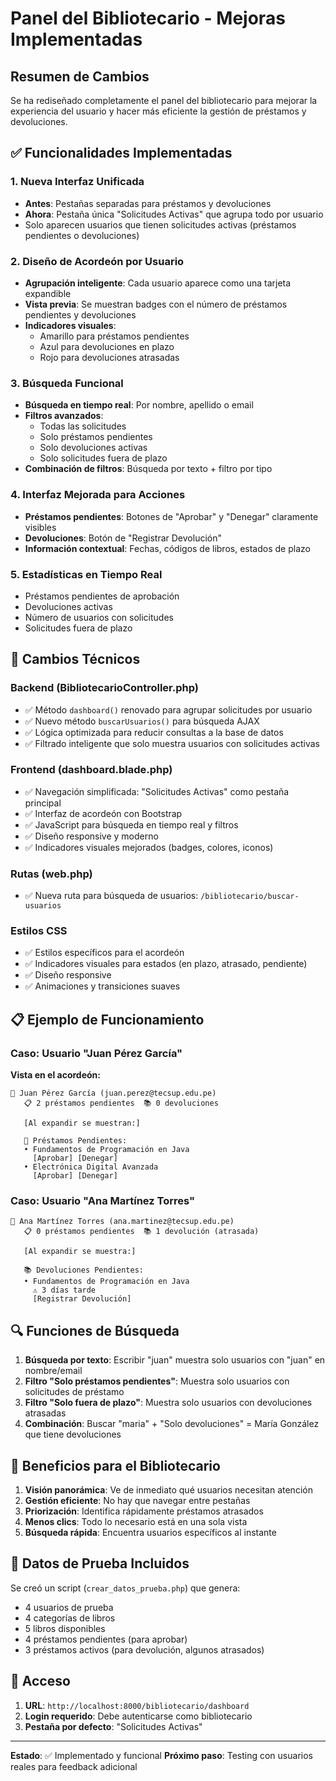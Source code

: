 # Panel del Bibliotecario - Mejoras Implementadas

## Resumen de Cambios

Se ha rediseñado completamente el panel del bibliotecario para mejorar la experiencia del usuario y hacer más eficiente la gestión de préstamos y devoluciones.

## ✅ Funcionalidades Implementadas

### 1. **Nueva Interfaz Unificada**
- **Antes**: Pestañas separadas para préstamos y devoluciones
- **Ahora**: Pestaña única "Solicitudes Activas" que agrupa todo por usuario
- Solo aparecen usuarios que tienen solicitudes activas (préstamos pendientes o devoluciones)

### 2. **Diseño de Acordeón por Usuario**
- **Agrupación inteligente**: Cada usuario aparece como una tarjeta expandible
- **Vista previa**: Se muestran badges con el número de préstamos pendientes y devoluciones
- **Indicadores visuales**: 
  - Amarillo para préstamos pendientes
  - Azul para devoluciones en plazo
  - Rojo para devoluciones atrasadas

### 3. **Búsqueda Funcional**
- **Búsqueda en tiempo real**: Por nombre, apellido o email
- **Filtros avanzados**: 
  - Todas las solicitudes
  - Solo préstamos pendientes
  - Solo devoluciones activas
  - Solo solicitudes fuera de plazo
- **Combinación de filtros**: Búsqueda por texto + filtro por tipo

### 4. **Interfaz Mejorada para Acciones**
- **Préstamos pendientes**: Botones de "Aprobar" y "Denegar" claramente visibles
- **Devoluciones**: Botón de "Registrar Devolución" 
- **Información contextual**: Fechas, códigos de libros, estados de plazo

### 5. **Estadísticas en Tiempo Real**
- Préstamos pendientes de aprobación
- Devoluciones activas
- Número de usuarios con solicitudes
- Solicitudes fuera de plazo

## 🔧 Cambios Técnicos

### Backend (BibliotecarioController.php)
- ✅ Método `dashboard()` renovado para agrupar solicitudes por usuario
- ✅ Nuevo método `buscarUsuarios()` para búsqueda AJAX
- ✅ Lógica optimizada para reducir consultas a la base de datos
- ✅ Filtrado inteligente que solo muestra usuarios con solicitudes activas

### Frontend (dashboard.blade.php)
- ✅ Navegación simplificada: "Solicitudes Activas" como pestaña principal
- ✅ Interfaz de acordeón con Bootstrap
- ✅ JavaScript para búsqueda en tiempo real y filtros
- ✅ Diseño responsive y moderno
- ✅ Indicadores visuales mejorados (badges, colores, iconos)

### Rutas (web.php)
- ✅ Nueva ruta para búsqueda de usuarios: `/bibliotecario/buscar-usuarios`

### Estilos CSS
- ✅ Estilos específicos para el acordeón
- ✅ Indicadores visuales para estados (en plazo, atrasado, pendiente)
- ✅ Diseño responsive
- ✅ Animaciones y transiciones suaves

## 📋 Ejemplo de Funcionamiento

### Caso: Usuario "Juan Pérez García"
**Vista en el acordeón:**
```
👤 Juan Pérez García (juan.perez@tecsup.edu.pe)
   📋 2 préstamos pendientes  📚 0 devoluciones
   
   [Al expandir se muestran:]
   
   📖 Préstamos Pendientes:
   • Fundamentos de Programación en Java
     [Aprobar] [Denegar]
   • Electrónica Digital Avanzada  
     [Aprobar] [Denegar]
```

### Caso: Usuario "Ana Martínez Torres"
```
👤 Ana Martínez Torres (ana.martinez@tecsup.edu.pe)
   📋 0 préstamos pendientes  📚 1 devolución (atrasada)
   
   [Al expandir se muestra:]
   
   📚 Devoluciones Pendientes:
   • Fundamentos de Programación en Java
     ⚠️ 3 días tarde
     [Registrar Devolución]
```

## 🔍 Funciones de Búsqueda

1. **Búsqueda por texto**: Escribir "juan" muestra solo usuarios con "juan" en nombre/email
2. **Filtro "Solo préstamos pendientes"**: Muestra solo usuarios con solicitudes de préstamo
3. **Filtro "Solo fuera de plazo"**: Muestra solo usuarios con devoluciones atrasadas
4. **Combinación**: Buscar "maria" + "Solo devoluciones" = María González que tiene devoluciones

## 🎯 Beneficios para el Bibliotecario

1. **Visión panorámica**: Ve de inmediato qué usuarios necesitan atención
2. **Gestión eficiente**: No hay que navegar entre pestañas
3. **Priorización**: Identifica rápidamente préstamos atrasados
4. **Menos clics**: Todo lo necesario está en una sola vista
5. **Búsqueda rápida**: Encuentra usuarios específicos al instante

## 🚀 Datos de Prueba Incluidos

Se creó un script (`crear_datos_prueba.php`) que genera:
- 4 usuarios de prueba
- 4 categorías de libros
- 5 libros disponibles
- 4 préstamos pendientes (para aprobar)
- 3 préstamos activos (para devolución, algunos atrasados)

## 📱 Acceso

1. **URL**: `http://localhost:8000/bibliotecario/dashboard`
2. **Login requerido**: Debe autenticarse como bibliotecario
3. **Pestaña por defecto**: "Solicitudes Activas"

---

**Estado**: ✅ Implementado y funcional
**Próximo paso**: Testing con usuarios reales para feedback adicional
